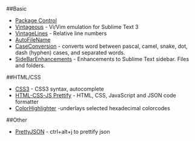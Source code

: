 
##Basic

* [Package Control](https://packagecontrol.io/installation)
* [Vintageous](https://packagecontrol.io/packages/Vintageous) - Vi/Vim emulation for Sublime Text 3
* [VintageLines](https://packagecontrol.io/packages/VintageLines) - Relative line numbers
* [AutoFileName](https://packagecontrol.io/packages/AutoFileName)
* [CaseConversion](https://packagecontrol.io/packages/Case%20Conversion) - converts word between pascal, camel, snake, dot, dash (hyphen) cases, and separated words.
* [SideBarEnhancements](https://packagecontrol.io/packages/SideBarEnhancements) - Enhancements to Sublime Text sidebar. Files and folders.

##HTML/CSS
* [CSS3](https://packagecontrol.io/packages/CSS3) - CSS3 syntax, autocomplete
* [HTML-CSS-JS Prettify](https://packagecontrol.io/packages/HTML-CSS-JS%20Prettify) - HTML, CSS, JavaScript and JSON code formatter 
* [ColorHighlighter](https://packagecontrol.io/packages/Color%20Highlighter) -underlays selected hexadecimal colorcodes

##Other
* [PrettyJSON](https://packagecontrol.io/packages/Pretty%20JSON) - ctrl+alt+j to prettify json
